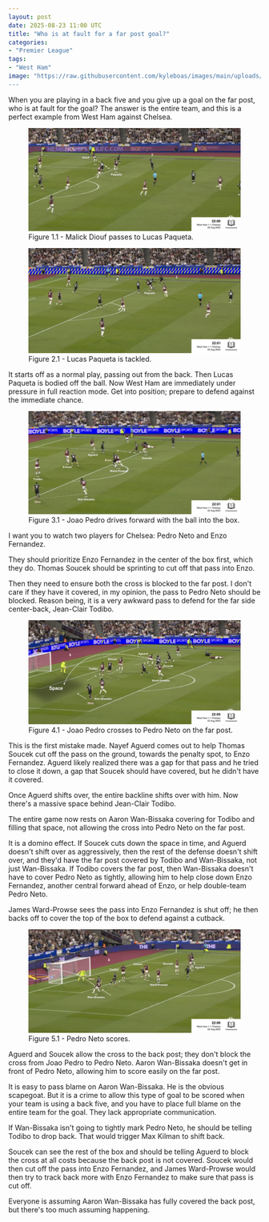 ```yaml
---
layout: post
date: 2025-08-23 11:00 UTC
title: "Who is at fault for a far post goal?"
categories:
- "Premier League"
tags:
- "West Ham"
image: "https://raw.githubusercontent.com/kyleboas/images/main/uploads/2025/08/22/Image-22Aug2025_19:51:23.png
---
```


When you are playing in a back five and you give up a goal on the far post, who is at fault for the goal? The answer is the entire team, and this is a perfect example from West Ham against Chelsea.

<!---more--->

<figure>
    <img src="https://raw.githubusercontent.com/kyleboas/images/main/uploads/2025/08/22/Image-22Aug2025_19:19:27.png">
    <figcaption>Figure 1.1 - Malick Diouf passes to Lucas Paqueta.</figcaption>
</figure>

<figure>
    <img src="https://raw.githubusercontent.com/kyleboas/images/main/uploads/2025/08/22/Image-22Aug2025_19:19:31.png">
    <figcaption>Figure 2.1 - Lucas Paqueta is tackled.</figcaption>
</figure>

It starts off as a normal play, passing out from the back. Then Lucas Paqueta is bodied off the ball. Now West Ham are immediately under pressure in full reaction mode. Get into position; prepare to defend against the immediate chance.

<figure>
    <img src="https://raw.githubusercontent.com/kyleboas/images/main/uploads/2025/08/22/Image-22Aug2025_19:19:36.png">
    <figcaption>Figure 3.1 - Joao Pedro drives forward with the ball into the box.</figcaption>
</figure>

I want you to watch two players for Chelsea: Pedro Neto and Enzo Fernandez. 

They should prioritize Enzo Fernandez in the center of the box first, which they do. Thomas Soucek should be sprinting to cut off that pass into Enzo.

Then they need to ensure both the cross is blocked to the far post. I don't care if they have it covered, in my opinion, the pass to Pedro Neto should be blocked. Reason being, it is a very awkward pass to defend for the far side center-back, Jean-Clair Todibo.

<figure>
    <img src="https://raw.githubusercontent.com/kyleboas/images/main/uploads/2025/08/22/Image-22Aug2025_19:19:45.png">
    <figcaption>Figure 4.1 - Joao Pedro crosses to Pedro Neto on the far post.</figcaption>
</figure>

This is the first mistake made. Nayef Aguerd comes out to help Thomas Soucek cut off the pass on the ground, towards the penalty spot, to Enzo Fernandez. Aguerd likely realized there was a gap for that pass and he tried to close it down, a gap that Soucek should have covered, but he didn't have it covered.

Once Aguerd shifts over, the entire backline shifts over with him. Now there's a massive space behind Jean-Clair Todibo.

The entire game now rests on Aaron Wan-Bissaka covering for Todibo and filling that space, not allowing the cross into Pedro Neto on the far post.

It is a domino effect. If Soucek cuts down the space in time, and Aguerd doesn't shift over as aggressively, then the rest of the defense doesn't shift over, and they'd have the far post covered by Todibo and Wan-Bissaka, not just Wan-Bissaka. If Todibo covers the far post, then Wan-Bissaka doesn't have to cover Pedro Neto as tightly, allowing him to help close down Enzo Fernandez, another central forward ahead of Enzo, or help double-team Pedro Neto.

James Ward-Prowse sees the pass into Enzo Fernandez is shut off; he then backs off to cover the top of the box to defend against a cutback.

<figure>
    <img src="https://raw.githubusercontent.com/kyleboas/images/main/uploads/2025/08/22/Image-22Aug2025_19:19:55.png">
    <figcaption>Figure 5.1 - Pedro Neto scores.</figcaption>
</figure>

Aguerd and Soucek allow the cross to the back post; they don't block the cross from Joao Pedro to Pedro Neto. Aaron Wan-Bissaka doesn't get in front of Pedro Neto, allowing him to score easily on the far post.

It is easy to pass blame on Aaron Wan-Bissaka. He is the obvious scapegoat. But it is a crime to allow this type of goal to be scored when your team is using a back five, and you have to place full blame on the entire team for the goal. They lack appropriate communication. 

If Wan-Bissaka isn't going to tightly mark Pedro Neto, he should be telling Todibo to drop back. That would trigger Max Kilman to shift back. 

Soucek can see the rest of the box and should be telling Aguerd to block the cross at all costs because the back post is not covered. Soucek would then cut off the pass into Enzo Fernandez, and James Ward-Prowse would then try to track back more with Enzo Fernandez to make sure that pass is cut off. 

Everyone is assuming Aaron Wan-Bissaka has fully covered the back post, but there's too much assuming happening.
